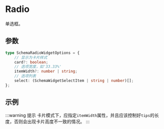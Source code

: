 # Radio

单选框。

## 参数

```ts
type SchemaRadioWidgetOptions = {
    // 显示为卡片样式
    card?: boolean;
    // 选项宽度，如'33.33%'
    itemWidth?: number | string;
    // 选项列表
    select: (SchemaWidgetSelectItem | string | number)[];
};
```

## 示例

<demo html="autoform/widgets/radio.html"/>

:::warning 提示
卡片模式下，应指定`itemWidth`属性，并且应该控制好`tips`的长度，否则会出现卡片高度不一致的情况。
:::
